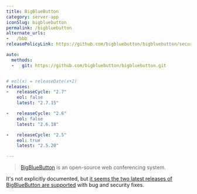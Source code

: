 ```yaml
---
title: BigBlueButton
category: server-app
iconSlug: bigbluebutton
permalink: /bigbluebutton
alternate_urls:
-   /bbb
releasePolicyLink: https://github.com/bigbluebutton/bigbluebutton/security

auto:
  methods:
  -   git: https://github.com/bigbluebutton/bigbluebutton.git


# eol(x) = releaseDate(x+2)
releases:
-   releaseCycle: "2.7"
    eol: false
    latest: "2.7.15"

-   releaseCycle: "2.6"
    eol: false
    latest: "2.6.18"

-   releaseCycle: "2.5"
    eol: true
    latest: "2.5.20"

---
```


> [BigBlueButton](https://bigbluebutton.org/) is an open-source web conferencing system.

It's not explicitly documented, but [it seems the two latest releases of BigBlueButton are supported](https://groups.google.com/g/bigbluebutton-dev/c/Nj1_U797q2c) with bug and security fixes.
